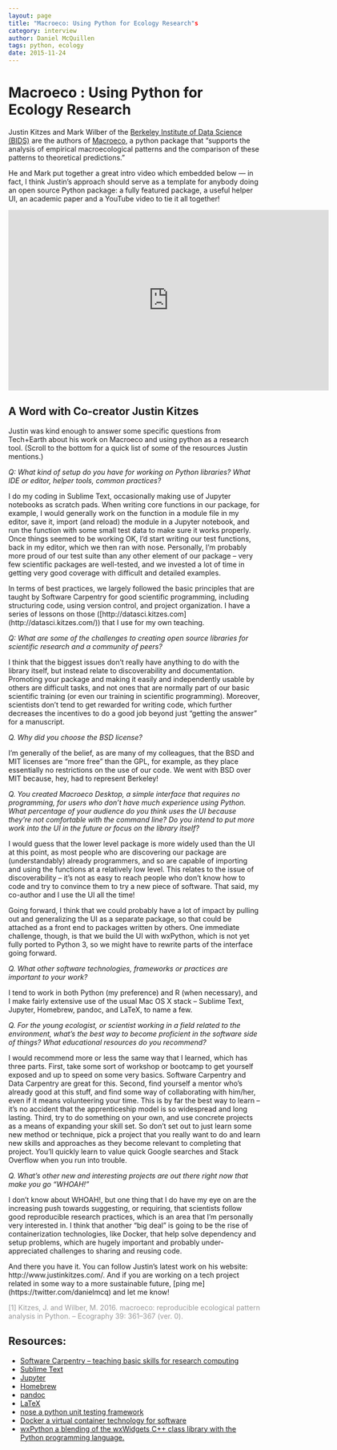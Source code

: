 ```yaml
---
layout: page
title: "Macroeco: Using Python for Ecology Research"s
category: interview
author: Daniel McQuillen
tags: python, ecology
date: 2015-11-24
---
```


<h1>Macroeco : Using Python for Ecology Research</h1>

<p>Justin Kitzes and Mark Wilber of the <a href="https://bids.berkeley.edu/">Berkeley Institute of Data Science (BIDS)</a> are the authors of <a href="http://macroeco.org/">Macroeco</a>, a python package that “supports the analysis of empirical macroecological patterns and the comparison of these patterns to theoretical predictions.”</p>

<p>He and Mark put together a great intro video which embedded below —  in fact, I think Justin’s approach should serve as a template for anybody doing an open source Python package: a fully featured package, a useful helper UI, an academic paper and a YouTube video to tie it all together!</p>

<iframe width="640" height="360" src="https://www.youtube.com/embed/mQ4LVw_MQg8" frameborder="0" gesture="media" allow="encrypted-media" allowfullscreen></iframe>

<h2>A Word with Co-creator Justin Kitzes</h2>

<p>Justin was kind enough to answer some specific questions from Tech+Earth about his work on Macroeco and using python as a research tool. (Scroll to the bottom for a quick list of some of the resources Justin mentions.)</p>

<p><em>Q: What kind of setup do you have for working on Python libraries? What IDE or editor, helper tools, common practices?</em></p>

<p>I do my coding in Sublime Text, occasionally making use of Jupyter notebooks as scratch pads. When writing core functions in our package, for example, I would generally work on the function in a module file in my editor, save it, import (and reload) the module in a Jupyter notebook, and run the function with some small test data to make sure it works properly. Once things seemed to be working OK, I’d start writing our test functions, back in my editor, which we then ran with nose. Personally, I’m probably more proud of our test suite than any other element of our package – very few scientific packages are well-tested, and we invested a lot of time in getting very good coverage with difficult and detailed examples.</p>

<p>In terms of best practices, we largely followed the basic principles that are taught by Software Carpentry for good scientific programming, including structuring code, using version control, and project organization. I have a series of lessons on those ([http://datasci.kitzes.com](http://datasci.kitzes.com/)) that I use for my own teaching.</p>

<p><em>Q: What are some of the challenges to creating open source libraries for scientific research and a community of peers?</em></p>

<p>I think that the biggest issues don’t really have anything to do with the library itself, but instead relate to discoverability and documentation. Promoting your package and making it easily and independently usable by others are difficult tasks, and not ones that are normally part of our basic scientific training (or even our training in scientific programming). Moreover, scientists don’t tend to get rewarded for writing code, which further decreases the incentives to do a good job beyond just “getting the answer” for a manuscript.</p>

<p><em>Q. Why did you choose the BSD license?</em></p>

<p>I’m generally of the belief, as are many of my colleagues, that the BSD and MIT licenses are “more free” than the GPL, for example, as they place essentially no restrictions on the use of our code. We went with BSD over MIT because, hey, had to represent Berkeley!</p>

<p><em>Q. You created Macroeco Desktop, a simple interface that requires no programming, for users who don’t have much experience using Python. What percentage of your audience do you think uses the UI because they’re not comfortable with the command line? Do you intend to put more work into the UI in the future or focus on the library itself?</em></p>

<p>I would guess that the lower level package is more widely used than the UI at this point, as most people who are discovering our package are (understandably) already programmers, and so are capable of importing and using the functions at a relatively low level. This relates to the issue of discoverability – it’s not as easy to reach people who don’t know how to code and try to convince them to try a new piece of software. That said, my co-author and I use the UI all the time!</p>

<p>Going forward, I think that we could probably have a lot of impact by pulling out and generalizing the UI as a separate package, so that could be attached as a front end to packages written by others. One immediate challenge, though, is that we build the UI with wxPython, which is not yet fully ported to Python 3, so we might have to rewrite parts of the interface going forward.</p>

<p><em>Q. What other software technologies, frameworks or practices are important to your work?</em></p>

<p>I tend to work in both Python (my preference) and R (when necessary), and I make fairly extensive use of the usual Mac OS X stack – Sublime Text, Jupyter, Homebrew, pandoc, and LaTeX, to name a few.</p>

<p><em>Q. For the young ecologist, or scientist working in a field related to the environment, what’s the best way to become proficient in the software side of things? What educational resources do you recommend?</em></p>

<p>I would recommend more or less the same way that I learned, which has three parts. First, take some sort of workshop or bootcamp to get yourself exposed and up to speed on some very basics. Software Carpentry and Data Carpentry are great for this. Second, find yourself a mentor who’s already good at this stuff, and find some way of collaborating with him/her, even if it means volunteering your time. This is by far the best way to learn – it’s no accident that the apprenticeship model is so widespread and long lasting. Third, try to do something on your own, and use concrete projects as a means of expanding your skill set. So don’t set out to just learn some new method or technique, pick a project that you really want to do and learn new skills and approaches as they become relevant to completing that project. You’ll quickly learn to value quick Google searches and Stack Overflow when you run into trouble.</p>

<p><em>Q. What’s other new and interesting projects are out there right now that make you go “WHOAH!”</em></p>

<p>I don’t know about WHOAH!, but one thing that I do have my eye on are the increasing push towards suggesting, or requiring, that scientists follow good reproducible research practices, which is an area that I’m personally very interested in. I think that another “big deal” is going to be the rise of containerization technologies, like Docker, that help solve dependency and setup problems, which are hugely important and probably under-appreciated challenges to sharing and reusing code.</p>

<p>And there you have it. You can follow Justin’s latest work on his website: http://www.justinkitzes.com/. And if you are working on a tech project related in some way to a more sustainable future, [ping me](https://twitter.com/danielmcq) and let me know!</p>

<span style="color: #999999">[1] Kitzes, J. and Wilber, M. 2016. macroeco: reproducible ecological pattern analysis in Python. – Ecography 39: 361–367 (ver. 0).</span>

 

<h2>Resources:</h2>

<ul>
	<li><a href="http://software-carpentry.org/">Software Carpentry – teaching basic skills for research computing</li>
	<li><a href="https://www.sublimetext.com/">Sublime Text</a></li>
	<li><a href="http://jupyter.org/">Jupyter</a></li>
	<li><a href="http://brew.sh/">Homebrew</a></li>
	<li><a href="http://pandoc.org/">pandoc</a></li>
	<li><a href="https://www.latex-project.org/">LaTeX</a></li>
	<li><a href="http://nose.readthedocs.io/en/latest/">nose a python unit testing framework</a></li>
	<li><a href="https://www.docker.com/">Docker a virtual container technology for software</a></li>
	<li><a href="http://www.wxpython.org/">wxPython a blending of the wxWidgets C++ class library with the Python programming language.</a></li>




